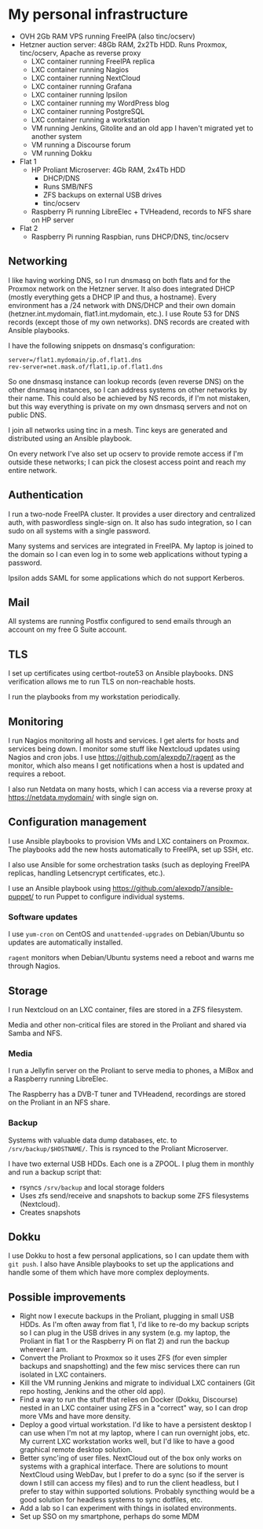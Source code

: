 # My personal infrastructure

* OVH 2Gb RAM VPS running FreeIPA (also tinc/ocserv)
* Hetzner auction server: 48Gb RAM, 2x2Tb HDD. Runs Proxmox, tinc/ocserv, Apache as reverse proxy
  * LXC container running FreeIPA replica
  * LXC container running Nagios
  * LXC container running NextCloud
  * LXC container running Grafana
  * LXC container running Ipsilon
  * LXC container running my WordPress blog
  * LXC container running PostgreSQL
  * LXC container running a workstation
  * VM running Jenkins, Gitolite and an old app I haven't migrated yet to another system
  * VM running a Discourse forum
  * VM running Dokku
* Flat 1
  * HP Proliant Microserver: 4Gb RAM, 2x4Tb HDD
    * DHCP/DNS
    * Runs SMB/NFS
    * ZFS backups on external USB drives
    * tinc/ocserv
  * Raspberry Pi running LibreElec + TVHeadend, records to NFS share on HP server
* Flat 2
  * Raspberry Pi running Raspbian, runs DHCP/DNS, tinc/ocserv

## Networking

I like having working DNS, so I run dnsmasq on both flats and for the Proxmox network on the Hetzner server.
It also does integrated DHCP (mostly everything gets a DHCP IP and thus, a hostname).
Every environment has a /24 network with DNS/DHCP and their own domain (hetzner.int.mydomain, flat1.int.mydomain, etc.).
I use Route 53 for DNS records (except those of my own networks). DNS records are created with Ansible playbooks.

I have the following snippets on dnsmasq's configuration:

```
server=/flat1.mydomain/ip.of.flat1.dns
rev-server=net.mask.of/flat1,ip.of.flat1.dns
```

So one dnsmasq instance can lookup records (even reverse DNS) on the other dnsmasq instances, so I can address systems on other networks by their name.
This could also be achieved by NS records, if I'm not mistaken, but this way everything is private on my own dnsmasq servers and not on public DNS.

I join all networks using tinc in a mesh. Tinc keys are generated and distributed using an Ansible playbook.

On every network I've also set up ocserv to provide remote access if I'm outside these networks; I can pick the closest access point and reach my entire network.

## Authentication

I run a two-node FreeIPA cluster.
It provides a user directory and centralized auth, with paswordless single-sign on.
It also has sudo integration, so I can sudo on all systems with a single password.

Many systems and services are integrated in FreeIPA.
My laptop is joined to the domain so I can even log in to some web applications without typing a password.

Ipsilon adds SAML for some applications which do not support Kerberos.

## Mail

All systems are running Postfix configured to send emails through an account on my free G Suite account.

## TLS

I set up certificates using certbot-route53 on Ansible playbooks.
DNS verification allows me to run TLS on non-reachable hosts.

I run the playbooks from my workstation periodically.

## Monitoring

I run Nagios monitoring all hosts and services.
I get alerts for hosts and services being down.
I monitor some stuff like Nextcloud updates using Nagios and cron jobs.
I use https://github.com/alexpdp7/ragent as the monitor, which also means I get notifications when a host is updated and requires a reboot.

I also run Netdata on many hosts, which I can access via a reverse proxy at https://netdata.mydomain/<hostname> with single sign on.

## Configuration management

I use Ansible playbooks to provision VMs and LXC containers on Proxmox.
The playbooks add the new hosts automatically to FreeIPA, set up SSH, etc.

I also use Ansible for some orchestration tasks (such as deploying FreeIPA replicas, handling Letsencrypt certificates, etc.).

I use an Ansible playbook using https://github.com/alexpdp7/ansible-puppet/ to run Puppet to configure individual systems.

### Software updates

I use `yum-cron` on CentOS and `unattended-upgrades` on Debian/Ubuntu so updates are automatically installed.

`ragent` monitors when Debian/Ubuntu systems need a reboot and warns me through Nagios.

## Storage

I run Nextcloud on an LXC container, files are stored in a ZFS filesystem.

Media and other non-critical files are stored in the Proliant and shared via Samba and NFS.

### Media

I run a Jellyfin server on the Proliant to serve media to phones, a MiBox and a Raspberry running LibreElec.

The Raspberry has a DVB-T tuner and TVHeadend, recordings are stored on the Proliant in an NFS share.

### Backup

Systems with valuable data dump databases, etc. to `/srv/backup/$HOSTNAME/`. This is rsynced to the Proliant Microserver.

I have two external USB HDDs. Each one is a ZPOOL. I plug them in monthly and run a backup script that:

* rsyncs `/srv/backup` and local storage folders
* Uses zfs send/receive and snapshots to backup some ZFS filesystems (Nextcloud).
* Creates snapshots

## Dokku

I use Dokku to host a few personal applications, so I can update them with `git push`. I also have Ansible playbooks to set up the applications and handle some of them which have more complex deployments.

## Possible improvements

* Right now I execute backups in the Proliant, plugging in small USB HDDs. As I'm often away from flat 1, I'd like to re-do my backup scripts so I can plug in the USB drives in any system (e.g. my laptop, the Proliant in flat 1 or the Raspberry Pi on flat 2) and run the backup wherever I am.
* Convert the Proliant to Proxmox so it uses ZFS (for even simpler backups and snapshotting) and the few misc services there can run isolated in LXC containers.
* Kill the VM running Jenkins and migrate to individual LXC containers (Git repo hosting, Jenkins and the other old app).
* Find a way to run the stuff that relies on Docker (Dokku, Discourse) nested in an LXC container using ZFS in a "correct" way, so I can drop more VMs and have more density.
* Deploy a good virtual workstation. I'd like to have a persistent desktop I can use when I'm not at my laptop, where I can run overnight jobs, etc. My current LXC workstation works well, but I'd like to have a good graphical remote desktop solution.
* Better sync'ing of user files. NextCloud out of the box only works on systems with a graphical interface. There are solutions to mount NextCloud using WebDav, but I prefer to do a sync (so if the server is down I still can access my files) and to run the client headless, but I prefer to stay within supported solutions. Probably syncthing would be a good solution for headless systems to sync dotfiles, etc.
* Add a lab so I can experiment with things in isolated environments.
* Set up SSO on my smartphone, perhaps do some MDM
